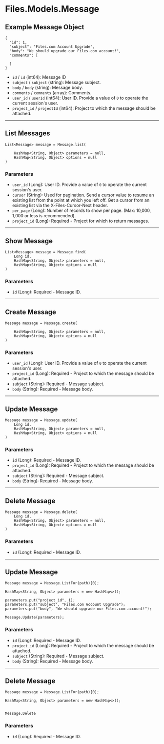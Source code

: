 # Files.Models.Message

## Example Message Object

```
{
  "id": 1,
  "subject": "Files.com Account Upgrade",
  "body": "We should upgrade our Files.com account!",
  "comments": [

  ]
}
```

* `id` / `id`  (int64): Message ID
* `subject` / `subject`  (string): Message subject.
* `body` / `body`  (string): Message body.
* `comments` / `comments`  (array): Comments.
* `user_id` / `userId`  (int64): User ID.  Provide a value of `0` to operate the current session's user.
* `project_id` / `projectId`  (int64): Project to which the message should be attached.


---

## List Messages

```
List<Message> message = Message.list(
    
    HashMap<String, Object> parameters = null,
    HashMap<String, Object> options = null
)
```

### Parameters

* `user_id` (Long): User ID.  Provide a value of `0` to operate the current session's user.
* `cursor` (String): Used for pagination.  Send a cursor value to resume an existing list from the point at which you left off.  Get a cursor from an existing list via the X-Files-Cursor-Next header.
* `per_page` (Long): Number of records to show per page.  (Max: 10,000, 1,000 or less is recommended).
* `project_id` (Long): Required - Project for which to return messages.


---

## Show Message

```
List<Message> message = Message.find(
    Long id, 
    HashMap<String, Object> parameters = null,
    HashMap<String, Object> options = null
)
```

### Parameters

* `id` (Long): Required - Message ID.


---

## Create Message

```
Message message = Message.create(
    
    HashMap<String, Object> parameters = null,
    HashMap<String, Object> options = null
)
```

### Parameters

* `user_id` (Long): User ID.  Provide a value of `0` to operate the current session's user.
* `project_id` (Long): Required - Project to which the message should be attached.
* `subject` (String): Required - Message subject.
* `body` (String): Required - Message body.


---

## Update Message

```
Message message = Message.update(
    Long id, 
    HashMap<String, Object> parameters = null,
    HashMap<String, Object> options = null
)
```

### Parameters

* `id` (Long): Required - Message ID.
* `project_id` (Long): Required - Project to which the message should be attached.
* `subject` (String): Required - Message subject.
* `body` (String): Required - Message body.


---

## Delete Message

```
Message message = Message.delete(
    Long id, 
    HashMap<String, Object> parameters = null,
    HashMap<String, Object> options = null
)
```

### Parameters

* `id` (Long): Required - Message ID.


---

## Update Message

```
Message message = Message.ListFor(path)[0];

HashMap<String, Object> parameters = new HashMap<>();

parameters.put("project_id", 1);
parameters.put("subject", "Files.com Account Upgrade");
parameters.put("body", "We should upgrade our Files.com account!");

Message.Update(parameters);
```

### Parameters

* `id` (Long): Required - Message ID.
* `project_id` (Long): Required - Project to which the message should be attached.
* `subject` (String): Required - Message subject.
* `body` (String): Required - Message body.


---

## Delete Message

```
Message message = Message.ListFor(path)[0];

HashMap<String, Object> parameters = new HashMap<>();


Message.Delete
```

### Parameters

* `id` (Long): Required - Message ID.
